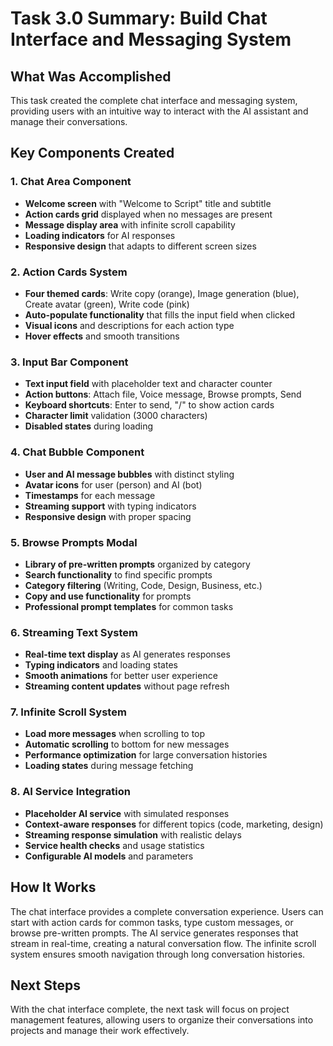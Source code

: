 # Task 3.0 Summary: Build Chat Interface and Messaging System

## What Was Accomplished

This task created the complete chat interface and messaging system, providing users with an intuitive way to interact with the AI assistant and manage their conversations.

## Key Components Created

### 1. Chat Area Component
- **Welcome screen** with "Welcome to Script" title and subtitle
- **Action cards grid** displayed when no messages are present
- **Message display area** with infinite scroll capability
- **Loading indicators** for AI responses
- **Responsive design** that adapts to different screen sizes

### 2. Action Cards System
- **Four themed cards**: Write copy (orange), Image generation (blue), Create avatar (green), Write code (pink)
- **Auto-populate functionality** that fills the input field when clicked
- **Visual icons** and descriptions for each action type
- **Hover effects** and smooth transitions

### 3. Input Bar Component
- **Text input field** with placeholder text and character counter
- **Action buttons**: Attach file, Voice message, Browse prompts, Send
- **Keyboard shortcuts**: Enter to send, "/" to show action cards
- **Character limit** validation (3000 characters)
- **Disabled states** during loading

### 4. Chat Bubble Component
- **User and AI message bubbles** with distinct styling
- **Avatar icons** for user (person) and AI (bot)
- **Timestamps** for each message
- **Streaming support** with typing indicators
- **Responsive design** with proper spacing

### 5. Browse Prompts Modal
- **Library of pre-written prompts** organized by category
- **Search functionality** to find specific prompts
- **Category filtering** (Writing, Code, Design, Business, etc.)
- **Copy and use functionality** for prompts
- **Professional prompt templates** for common tasks

### 6. Streaming Text System
- **Real-time text display** as AI generates responses
- **Typing indicators** and loading states
- **Smooth animations** for better user experience
- **Streaming content updates** without page refresh

### 7. Infinite Scroll System
- **Load more messages** when scrolling to top
- **Automatic scrolling** to bottom for new messages
- **Performance optimization** for large conversation histories
- **Loading states** during message fetching

### 8. AI Service Integration
- **Placeholder AI service** with simulated responses
- **Context-aware responses** for different topics (code, marketing, design)
- **Streaming response simulation** with realistic delays
- **Service health checks** and usage statistics
- **Configurable AI models** and parameters

## How It Works

The chat interface provides a complete conversation experience. Users can start with action cards for common tasks, type custom messages, or browse pre-written prompts. The AI service generates responses that stream in real-time, creating a natural conversation flow. The infinite scroll system ensures smooth navigation through long conversation histories.

## Next Steps

With the chat interface complete, the next task will focus on project management features, allowing users to organize their conversations into projects and manage their work effectively.
